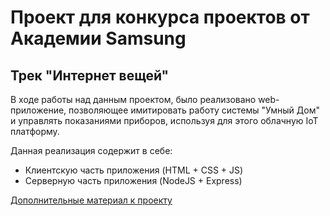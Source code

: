 # Проект для конкурса проектов от Академии Samsung
## Трек "Интернет вещей"

В ходе работы над данным проектом, было реализовано web-приложение, позволяющее имитировать работу системы "Умный Дом" и управлять показаниями приборов, используя для этого облачную IoT платформу.

Данная реализация содержит в себе:
- Клиентскую часть приложения (HTML + CSS + JS)
- Серверную часть приложения (NodeJS + Express)

[Дополнительные материал к проекту](https://drive.google.com/drive/folders/1b16LURKgPbDulz2QmP2OTku3KCdISpPP?usp=sharing)
